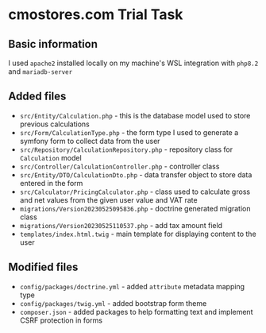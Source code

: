 # cmostores.com Trial Task

## Basic information

I used `apache2` installed locally on my machine's WSL integration with `php8.2` and `mariadb-server`

## Added files

- `src/Entity/Calculation.php` - this is the database model used to store previous calculations
- `src/Form/CalculationType.php` - the form type I used to generate a symfony form to collect data from the user
- `src/Repository/CalculationRepository.php` - repository class for `Calculation` model
- `src/Controller/CalculationController.php` - controller class
- `src/Entity/DTO/CalculationDto.php` - data transfer object to store data entered in the form
- `src/Calculator/PricingCalculator.php` - class used to calculate gross and net values from the given user value and 
VAT rate
- `migrations/Version20230525095836.php` - doctrine generated migration class
- `migrations/Version20230525110537.php` - add tax amount field
- `templates/index.html.twig` - main template for displaying content to the user

## Modified files

- `config/packages/doctrine.yml` - added `attribute` metadata mapping type
- `config/packages/twig.yml` - added bootstrap form theme
- `composer.json` - added packages to help formatting text and implement CSRF protection in forms